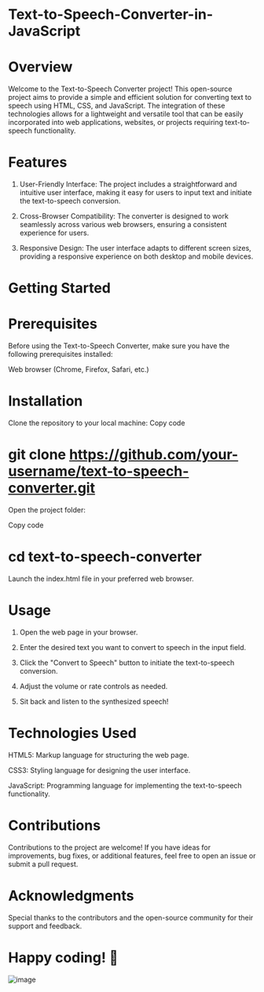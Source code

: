 # Text-to-Speech-Converter-in-JavaScript

# Overview
Welcome to the Text-to-Speech Converter project! This open-source project aims to provide a simple and efficient solution for converting text to speech using HTML, CSS, and JavaScript. The integration of these technologies allows for a lightweight and versatile tool that can be easily incorporated into web applications, websites, or projects requiring text-to-speech functionality.

# Features
1. User-Friendly Interface: The project includes a straightforward and intuitive user interface, making it easy for users to input text and initiate the text-to-speech conversion.

2. Cross-Browser Compatibility: The converter is designed to work seamlessly across various web browsers, ensuring a consistent experience for users.

3. Responsive Design: The user interface adapts to different screen sizes, providing a responsive experience on both desktop and mobile devices.

# Getting Started
# Prerequisites
Before using the Text-to-Speech Converter, make sure you have the following prerequisites installed:

Web browser (Chrome, Firefox, Safari, etc.)
# Installation
Clone the repository to your local machine:
Copy code
# git clone https://github.com/your-username/text-to-speech-converter.git
Open the project folder:

Copy code
# cd text-to-speech-converter
Launch the index.html file in your preferred web browser.

# Usage
1. Open the web page in your browser.

2. Enter the desired text you want to convert to speech in the input field.

3. Click the "Convert to Speech" button to initiate the text-to-speech conversion.

4. Adjust the volume or rate controls as needed.

4. Sit back and listen to the synthesized speech!

# Technologies Used
HTML5: Markup language for structuring the web page.

CSS3: Styling language for designing the user interface.

JavaScript: Programming language for implementing the text-to-speech functionality.

# Contributions
Contributions to the project are welcome! If you have ideas for improvements, bug fixes, or additional features, feel free to open an issue or submit a pull request.

# Acknowledgments
Special thanks to the contributors and the open-source community for their support and feedback.

# Happy coding! 🚀


![image](https://github.com/tanushreedour/Text-to-Speech-Converter-in-JavaScript/assets/147717390/a9d6d597-d3e4-4194-ab6d-09e26058086d)
